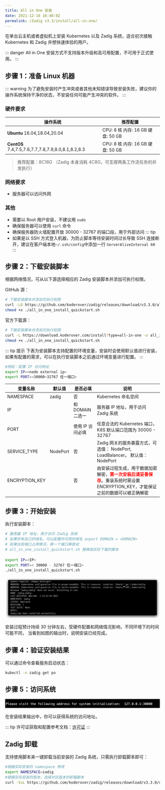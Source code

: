 ```yaml
---
title: All in One 安装
date: 2021-12-16 16:48:02
permalink: /Zadig v3.3/install/all-in-one/
---
```


在单台云主机或者虚拟机上安装 Kubernetes 以及 Zadig 系统，适合初次接触 Kubernetes 和 Zadig 并想快速体验的用户。

::: danger
All in One 安装方式不支持版本升级和高可用配置，不可用于正式使用。
:::

## 步骤 1：准备 Linux 机器

::: warning
为了避免安装时产生冲突或者其他未知错误导致安装失败，建议你的操作系统保持干净的状态，不安装任何可能产生冲突的软件。
:::

### 硬件要求

|  操作系统                                               |  推荐配置                      |
| ------------------------------------------------------ | ---------------------------------|
| **Ubuntu** 16.04,18.04,20.04                           | CPU: 8 核  内存: 16 GB  硬盘: 50 GB |
| **CentOS** 7.4,7.5,7.6,7.7,7.8,7.9,8.0,8.1,8.2,8.3     | CPU: 8 核  内存: 16 GB  硬盘: 50 GB |

> 推荐配置：8C16G （Zadig 本身消耗 4C8G，可支撑两条工作流任务的并发执行）

### 网络要求
- 服务器可以访问外网

### 其他
- 需要以 Root 用户安装，不建议用 `sudo`
- 确保服务器可以使用 `curl` 命令
- 确保服务器防火墙配置开放 30000 - 32767 的端口段，用于外部访问
::: tip
- 如果是以 SSH 方式登入机器，为防止脚本等待安装时间过长导致 SSH 连接断开，建议在客户端本地`~/.ssh/config`中添加一行 `ServerAliveInterval 60`
:::

## 步骤 2：下载安装脚本

根据网络情况，可从以下源选择相应的 Zadig 安装脚本并添加可执行权限。

GitHub 源：

```bash
# 下载安装脚本并添加可执行权限
curl -LO https://github.com/koderover/zadig/releases/download/v3.3.0/all_in_one_install_quickstart.sh
chmod +x ./all_in_one_install_quickstart.sh
```

官方下载源：

```bash
# 下载安装脚本并添加可执行权限
curl -L https://download.koderover.com/install?type=all-in-one -o all_in_one_install_quickstart.sh
chmod +x ./all_in_one_install_quickstart.sh
```

::: tip 提示
下表为安装脚本支持配置的环境变量，安装时会使用默认值进行安装，如果有配置的需求，可以在执行安装脚本之前通过环境变量进行配置。
:::

```bash
#例如：配置 IP 访问地址
export IP=<node external ip>
export PORT=<30000~32767 任一端口>
```

| 变量名称                    | 默认值                       | 是否必填         | 说明                                                                                                   |
|-------------------------| ---------------------------- | ---              |------------------------------------------------------------------------------------------------------|
| NAMESPACE               | zadig                        | 否               | Kubernetes 命名空间                                                                                      |
| IP                      |                              | 和 DOMAIN 二选一 | 服务器 IP 地址，用于访问 Zadig 系统                                                                              |
| PORT                    |                              | 使用 IP 访问必填 | 任意合法的 Kubernetes 端口， K8S 默认端口范围为 30000 - 32767                                                              |
| SERVICE_TYPE            | NodePort                     | 否               | Zadig 网关的服务暴露方式，可选值： NodePort, LoadBalancer。 默认值： NodePort                                           |
| ENCRYPTION_KEY          |                              | 否               | 由安装过程生成，用于数据加密解密，<font color=#FF000 >**第一次安装后请妥善保存**</font>。重装系统时需设置 ENCRYPTION_KEY，才能保证之前的数据可以被正确解密 |

## 步骤 3：开始安装

执行安装脚本：

```bash
# 服务器 IP 地址，用于访问 Zadig 系统
# 如果你有自己的域名，可以配置你可用的域名 export DOMAIN = <DOMAIN>
# 如果出现端口占用情况，换一个端口再尝试
# all_in_one_install_quickstart.sh 替换成实际下载的脚本

export IP=<IP>
export PORT=< 30000 - 32767 任一端口>
./all_in_one_install_quickstart.sh
```

![预期安装结果](../../../_images/all_in_one_success.png)

安装过程预计持续 30 分钟左右，受硬件配置和网络情况影响，不同环境下的时间可能不同，
当看到如图的输出时，说明安装已经完成。
## 步骤 4：验证安装结果

可以通过命令查看服务启动状态：

```bash
kubectl -n zadig get po
```
## 步骤 5：访问系统

![预期安装结果](../../../_images/get_endpoint.png)

在安装结果输出中，你可以获得系统的访问地址。

::: tip
许可证获取和配置参考文档：[许可证](/Zadig%20v3.3/enterprise-mgr/#许可证)
:::

## Zadig 卸载

支持使用脚本来一键卸载当前安装的 Zadig 系统，只需执行卸载脚本即可：

```bash
#根据实际安装的 namespace 修改
export NAMESPACE=zadig
#根据实际安装的版本，选择对应版本的卸载脚本
curl -SsL https://github.com/koderover/zadig/releases/download/v3.3.0/uninstall.sh |bash
```
